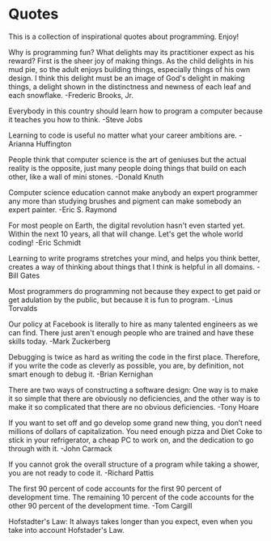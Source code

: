 # Quotes
This is a collection of inspirational quotes about programming. Enjoy!

Why is programming fun?  What delights may its practitioner expect as his
reward?
First is the sheer joy of making things.  As the child delights in his mud pie,
so the adult enjoys building things, especially things of his own design.  I
think this delight must be an image of God's delight in making things, a
delight shown in the distinctness and newness of each leaf and each snowflake.
-Frederic Brooks, Jr.

Everybody in this country should learn how to program a computer because it
teaches you how to think.
-Steve Jobs

Learning to code is useful no matter what your career ambitions are.
-Arianna Huffington

People think that computer science is the art of geniuses but the actual
reality is the opposite, just many people doing things that build on each
other, like a wall of mini stones.
-Donald Knuth

Computer science education cannot make anybody an expert programmer any more
than studying brushes and pigment can make somebody an expert painter.
-Eric S. Raymond

For most people on Earth, the digital revolution hasn't even started yet. Within
the next 10 years, all that will change. Let's get the whole world coding!
-Eric Schmidt

Learning to write programs stretches your mind, and helps you think better,
creates a way of thinking about things that I think is helpful in all domains.
-Bill Gates

Most programmers do programming not because they expect to get paid or get
adulation by the public, but because it is fun to program.
-Linus Torvalds

Our policy at Facebook is literally to hire as many talented engineers as we
can find. There just aren't enough people who are trained and have these skills
today.
-Mark Zuckerberg

Debugging is twice as hard as writing the code in the first place. Therefore,
if you write the code as cleverly as possible, you are, by definition, not
smart enough to debug it.
-Brian Kernighan

There are two ways of constructing a software design: One way is to make it so
simple that there are obviously no deficiencies, and the other way is to make
it so complicated that there are no obvious deficiencies.
-Tony Hoare

If you want to set off and go develop some grand new thing, you don’t need
millions of dollars of capitalization. You need enough pizza and Diet Coke to
stick in your refrigerator, a cheap PC to work on, and the dedication to go
through with it.
-John Carmack

If you cannot grok the overall structure of a program while taking a shower, you
are not ready to code it.
-Richard Pattis

The first 90 percent of code accounts for the first 90 percent of development
time. The remaining 10 percent of the code accounts for the other 90 percent of
the development time.
-Tom Cargill

Hofstadter's Law: It always takes longer than you expect, even when you take
into account Hofstader's Law.
